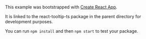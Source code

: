 This example was bootstrapped with [Create React App](https://github.com/facebook/create-react-app).

It is linked to the react-tooltip-ts package in the parent directory for development purposes.

You can run `npm install` and then `npm start` to test your package.

